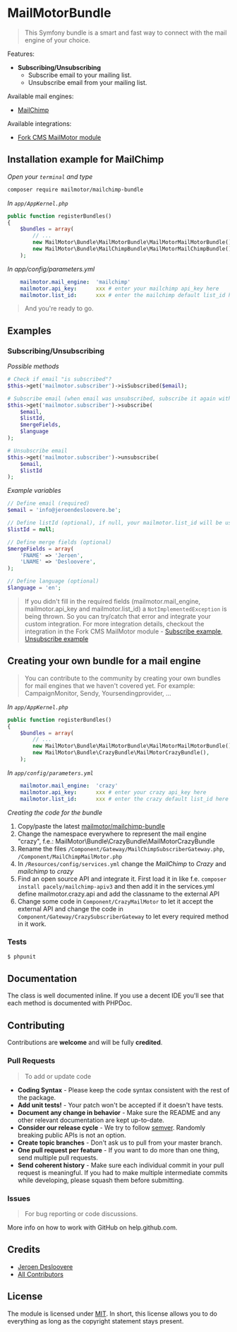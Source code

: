 # MailMotorBundle

> This Symfony bundle is a smart and fast way to connect with the mail engine of your choice.

Features:
* **Subscribing/Unsubscribing**
    - Subscribe email to your mailing list.
    - Unsubscribe email from your mailing list.

Available mail engines:
* [MailChimp](https://github.com/mailmotor/mailchimp-bundle)

Available integrations:
* [Fork CMS MailMotor module](https://github.com/mailmotor/fork-cms-module-mailmotor)

## Installation example for MailChimp

*Open your `terminal` and type*
```bash
composer require mailmotor/mailchimp-bundle
```

*In `app/AppKernel.php`*
```php
public function registerBundles()
{
    $bundles = array(
        // ...
        new MailMotor\Bundle\MailMotorBundle\MailMotorMailMotorBundle(),
        new MailMotor\Bundle\MailChimpBundle\MailMotorMailChimpBundle(),
    );
```

*In app/config/parameters.yml*
```yaml
    mailmotor.mail_engine:  'mailchimp'
    mailmotor.api_key:      xxx # enter your mailchimp api_key here
    mailmotor.list_id:      xxx # enter the mailchimp default list_id here
```

> And you're ready to go.

## Examples

### Subscribing/Unsubscribing

*Possible methods*
```php
# Check if email "is subscribed"?
$this->get('mailmotor.subscriber')->isSubscribed($email);

# Subscribe email (when email was unsubscribed, subscribe it again without complaining)
$this->get('mailmotor.subscriber')->subscribe(
    $email,
    $listId,
    $mergeFields,
    $language
);

# Unsubscribe email
$this->get('mailmotor.subscriber')->unsubscribe(
    $email,
    $listId
);
```

*Example variables*
```php
// Define email (required)
$email = 'info@jeroendesloovere.be';

// Define listId (optional), if null, your mailmotor.list_id will be used
$listId = null;

// Define merge fields (optional)
$mergeFields = array(
    'FNAME' => 'Jeroen',
    'LNAME' => 'Desloovere',
);

// Define language (optional)
$language = 'en';
```

>If you didn't fill in the required fields (mailmotor.mail_engine, mailmotor.api_key and mailmotor.list_id) a `NotImplementedException` is being thrown. So you can try/catch that error and integrate your custom integration. For more integration details, checkout the integration in the Fork CMS MailMotor module - [Subscribe example](https://github.com/mailmotor/fork-cms-module-mailmotor/blob/master/src/Frontend/Modules/MailMotor/Actions/Subscribe.php#L108-L152), [Unsubscribe example](https://github.com/mailmotor/fork-cms-module-mailmotor/blob/master/src/Frontend/Modules/MailMotor/Actions/Unsubscribe.php#L112-L158)

## Creating your own bundle for a mail engine

> You can contribute to the community by creating your own bundles for mail engines that we haven't covered yet. For example: CampaignMonitor, Sendy, Yoursendingprovider, ...

*In `app/AppKernel.php`*
```php
public function registerBundles()
{
    $bundles = array(
        // ...
        new MailMotor\Bundle\MailMotorBundle\MailMotorMailMotorBundle(),
        new MailMotor\Bundle\CrazyBundle\MailMotorCrazyBundle(),
    );
```

*In `app/config/parameters.yml`*
```yaml
    mailmotor.mail_engine:  'crazy'
    mailmotor.api_key:      xxx # enter your crazy api_key here
    mailmotor.list_id:      xxx # enter the crazy default list_id here
```

*Creating the code for the bundle*

1. Copy/paste the latest [mailmotor/mailchimp-bundle](https://github.com/mailmotor/mailchimp-bundle)
2. Change the namespace everywhere to represent the mail engine "crazy", f.e.: MailMotor\Bundle\CrazyBundle\MailMotorCrazyBundle
3. Rename the files `/Component/Gateway/MailChimpSubscriberGateway.php`, `/Component/MailChimpMailMotor.php`
4. In `/Resources/config/services.yml` change the *MailChimp* to *Crazy* and *mailchimp* to *crazy*
5. Find an open source API and integrate it. First load it in like f.e. `composer install pacely/mailchimp-apiv3` and then add it in the services.yml define mailmotor.crazy.api and add the classname to the external API
6. Change some code in `Component/CrazyMailMotor` to let it accept the external API and change the code in `Component/Gateway/CrazySubscriberGateway` to let every required method in it work.

### Tests

``` bash
$ phpunit
```

## Documentation

The class is well documented inline. If you use a decent IDE you'll see that each method is documented with PHPDoc.

## Contributing

Contributions are **welcome** and will be fully **credited**.

### Pull Requests

> To add or update code

- **Coding Syntax** - Please keep the code syntax consistent with the rest of the package.
- **Add unit tests!** - Your patch won't be accepted if it doesn't have tests.
- **Document any change in behavior** - Make sure the README and any other relevant documentation are kept up-to-date.
- **Consider our release cycle** - We try to follow [semver](http://semver.org/). Randomly breaking public APIs is not an option.
- **Create topic branches** - Don't ask us to pull from your master branch.
- **One pull request per feature** - If you want to do more than one thing, send multiple pull requests.
- **Send coherent history** - Make sure each individual commit in your pull request is meaningful. If you had to make multiple intermediate commits while developing, please squash them before submitting.

### Issues

> For bug reporting or code discussions.

More info on how to work with GitHub on help.github.com.

## Credits

- [Jeroen Desloovere](https://github.com/jeroendesloovere)
- [All Contributors](https://github.com/mailmotor/mailmotor-bundle/contributors)

## License

The module is licensed under [MIT](./LICENSE.md). In short, this license allows you to do everything as long as the copyright statement stays present.
